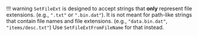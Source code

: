 
!!! warning
    `SetFileExt` is designed to accept strings that __only__ represent file extensions. (e.g., `".txt"` or `".bin.dat"`). It is not meant for path-like strings that contain file names and file extensions. (e.g., `"data.bin.dat"`, `"items/desc.txt"`) Use `SetFileExtFromFileName` for that instead.